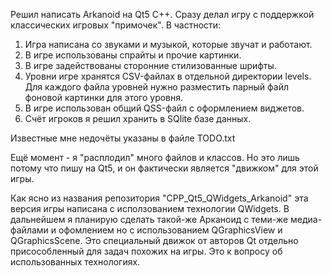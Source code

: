 Решил написать Arkanoid на Qt5 C++. 
Сразу делал игру с поддержкой классических игровых "примочек". 
В частности:
 1. Игра написана со звуками и музыкой, которые звучат и работают.
 2. В игре использованы спрайты и прочие картинки.
 3. В игре задействованы сторонние стилизованные шрифты.
 4. Уровни  игре хранятся  CSV-файлах  в отдельной директории levels. Для каждого файла уровней нужно разместить парный файл фоновой картинки для этого уровня.
 5. В игре использован общий QSS-файл с оформлением виджетов.
 6. Счёт игроков я решил хранить в SQlite базе данных.
 
 Известные мне недочёты указаны в файле TODO.txt
 
 
 Ещё момент - я "расплодил" много файлов и классов. Но это лишь потому что пишу на Qt5, и он фактически является "движком" для этой игры.
 
 Как ясно из названия репозитория "CPP_Qt5_QWidgets_Arkanoid" эта версия игры написана с исползованием технологии QWidgets. 
В дальнейшем я планирую сделать такой-же Арканоид с теми-же медиа-файлами и офомлением но с использованием QGraphicsView и QGraphicsScene. Это специальный движок от авторов Qt отдельно присособленный для задач похожих на игры. Это к вопросу об использованных технологиях.
